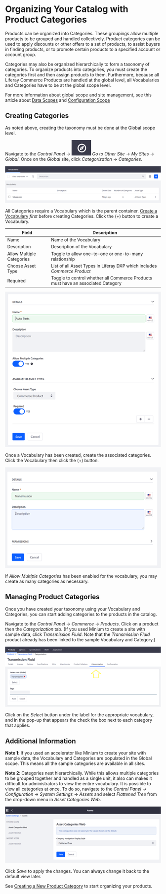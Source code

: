 # Organizing Your Catalog with Product Categories

Products can be organized into Categories. These groupings allow multiple products to be grouped and handled collectively. Product categories can be used to apply discounts or other offers to a set of products, to assist buyers in finding products, or to promote certain products to a specified account or account group.

Categories may also be organized hierarchically to form a taxonomy of categories. To organize products into categories, you must create the categories first and then assign products to them. Furthermore, because all Liferay Commerce Products are handled at the global level, all Vocabularies and Categories have to be at the global scope level.

For more information about global scope and site management, see this article about [Data Scopes](https://help.liferay.com/hc/articles/360018168991-Data-Scopes) and [Configuration Scope](https://help.liferay.com/hc/articles/360017895452-Introduction-to-Setting-Up#configuration-scope)

## Creating Categories

As noted above, creating the taxonomy must be done at the Global scope level.

Navigate to the _Control Panel_ → ![Navigation Compass](./organizing-your-catalog-with-product-categories/images/05.png) _Go to Other Site_ → _My Sites_ → _Global_. Once on the _Global_ site, click _Categorization_ → _Categories_.

![Vocabularies page](./organizing-your-catalog-with-product-categories/images/01.png)

All Categories require a Vocabulary which is the parent container. [Create a Vocabulary](https://help.liferay.com/hc/en-us/articles/360018171951-Defining-Categories-for-Content) _first_ before creating Categories. Click the (+) button to create a Vocabulary.

| Field | Description |
| ------ | ------- |
| Name | Name of the Vocabulary |
| Description | Description of the Vocabulary |
| Allow Multiple Categories | Toggle to allow one-to-one or one-to-many relationship |
| Choose Asset Type| List of all Asset Types in Liferay DXP which includes _Commerce Product_ |
| Required | Toggle to control whether all Commerce Products must have an associated Category |

![Creating a vocabulary](./organizing-your-catalog-with-product-categories/images/02.png)

Once a Vocabulary has been created, create the associated categories. Click the Vocabulary then click the (+) button.

![Creating a category](./organizing-your-catalog-with-product-categories/images/03.png)

If _Allow Multiple Categories_ has been enabled for the vocabulary, you may create as many categories as necessary.

## Managing Product Categories

Once you have created your taxonomy using your Vocabulary and Categories, you can start adding categories to the products in the catalog.

Navigate to the _Control Panel_ → _Commerce_ → _Products_. Click on a product then the _Categorization_ tab. (If you used Minium to create a site with sample data, click _Transmission Fluid_. Note that the _Transmission Fluid_ product already has been linked to the sample Vocabulary and Category.)

![Categorization tab](./organizing-your-catalog-with-product-categories/images/04.png)

Click on the _Select_ button under the label for the appropriate vocabulary, and in the pop-up that appears the check the box next to each category that applies.

## Additional Information

**Note 1**: If you used an accelerator like Minium to create your site with sample data, the Vocabulary and Categories are populated in the Global scope. This means all the sample categories are available in all sites.

**Note 2**: Categories nest hierarchically. While this allows multiple categories to be grouped together and handled as a single unit, it also can makes it difficult for administrators to view the entire vocabulary. It is possible to view all categories at once. To do so, navigate to the _Control Panel_ → _Configuration_ → _System Settings_ → _Assets_ and select _Flattened Tree_ from the drop-down menu in _Asset Categories Web_.

![Asset Categories Web](./organizing-your-catalog-with-product-categories/images/06.png)

Click _Save_ to apply the changes. You can always change it back to the default view later.

See [Creating a New Product Category](../managing-a-catalog/creating-a-new-product-category.md) to start organizing your products.
